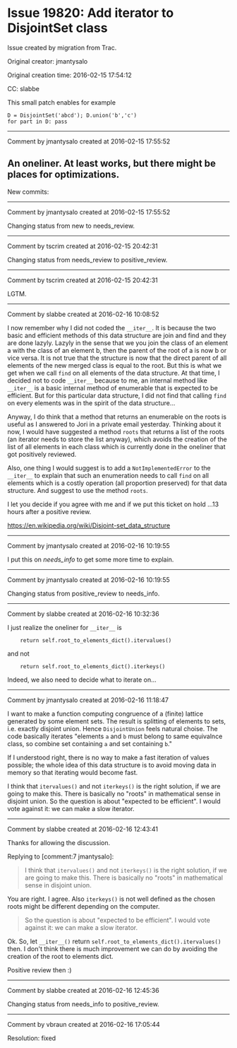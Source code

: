 # Issue 19820: Add iterator to DisjointSet class

Issue created by migration from Trac.

Original creator: jmantysalo

Original creation time: 2016-02-15 17:54:12

CC:  slabbe

This small patch enables for example


```
D = DisjointSet('abcd'); D.union('b','c')
for part in D: pass
```




---

Comment by jmantysalo created at 2016-02-15 17:55:52

An oneliner. At least works, but there might be places for optimizations.
----
New commits:


---

Comment by jmantysalo created at 2016-02-15 17:55:52

Changing status from new to needs_review.


---

Comment by tscrim created at 2016-02-15 20:42:31

Changing status from needs_review to positive_review.


---

Comment by tscrim created at 2016-02-15 20:42:31

LGTM.


---

Comment by slabbe created at 2016-02-16 10:08:52

I now remember why I did not coded the `__iter__`. It is because the two basic and efficient methods of this data structure are join and find and they are done lazyly. Lazyly in the sense that we you join the class of an element a with the class of an element b, then the parent of the root of a is now b or vice versa. It is not true that the structure is now that the direct parent of all elements of the new merged class is equal to the root. But this is what we get when we call `find` on all elements of the data structure. At that time, I decided not to code `__iter__` because to me, an internal method like `__iter__` is a basic internal method of enumerable that is expected to be efficient. But for this particular data structure, I did not find that calling `find` on every elements was in the spirit of the data structure...

Anyway, I do think that a method that returns an enumerable on the roots is useful as I answered to Jori in a private email yesterday. Thinking about it now, I would have suggested a method `roots` that returns a list of the roots (an iterator needs to store the list anyway), which avoids the creation of the list of all elements in each class which is currently done in the oneliner that got positively reviewed.

Also, one thing I would suggest is to add a `NotImplementedError` to the `__iter__` to explain that such an enumeration needs to call `find` on all elements which is a costly operation (all proportion preserved) for that data structure. And suggest to use the method `roots`.

I let you decide if you agree with me and if we put this ticket on hold ...13 hours after a positive review.

https://en.wikipedia.org/wiki/Disjoint-set_data_structure


---

Comment by jmantysalo created at 2016-02-16 10:19:55

I put this on _needs_info_ to get some more time to explain.


---

Comment by jmantysalo created at 2016-02-16 10:19:55

Changing status from positive_review to needs_info.


---

Comment by slabbe created at 2016-02-16 10:32:36

I just realize the oneliner for `__iter__` is

```
    return self.root_to_elements_dict().itervalues()
```

and not

```
    return self.root_to_elements_dict().iterkeys()
```

Indeed, we also need to decide what to iterate on...


---

Comment by jmantysalo created at 2016-02-16 11:18:47

I want to make a function computing congruence of a (finite) lattice generated by some element sets. The result is splitting of elements to sets, i.e. exactly disjoint union. Hence `DisjointUnion` feels natural choise. The code basically iterates "elements `a` and `b` must belong to same equivalnce class, so combine set containing `a` and set containing `b`."

If I understood right, there is no way to make a fast iteration of values possible; the whole idea of this data structure is to avoid moving data in memory so that iterating would become fast.

I think that `itervalues()` and not `iterkeys()` is the right solution, if we are going to make this. There is basically no "roots" in mathematical sense in disjoint union. So the question is about "expected to be efficient". I would vote against it: we can make a slow iterator.


---

Comment by slabbe created at 2016-02-16 12:43:41

Thanks for allowing the discussion.

Replying to [comment:7 jmantysalo]:
> I think that `itervalues()` and not `iterkeys()` is the right solution, if we are going to make this. There is basically no "roots" in mathematical sense in disjoint union. 

You are right. I agree. Also `iterkeys()` is not well defined as the chosen roots might be different depending on the computer.

> So the question is about "expected to be efficient". I would vote against it: we can make a slow iterator.

Ok. So, let `__iter__()` return `self.root_to_elements_dict().itervalues()` then. I don't think there is much improvement we can do by avoiding the creation of the root to elements dict.

Positive review then :)


---

Comment by slabbe created at 2016-02-16 12:45:36

Changing status from needs_info to positive_review.


---

Comment by vbraun created at 2016-02-16 17:05:44

Resolution: fixed
